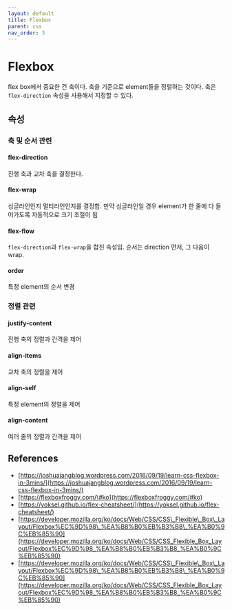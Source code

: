 ```yaml
---
layout: default
title: Flexbox
parent: css
nav_order: 3
---
```


# Flexbox

flex box에서 중요한 건 축이다. 축을 기준으로 element들을 정렬하는 것이다. 축은 `flex-direction` 속성을 사용해서 지정할 수 있다.

## 속성

### 축 및 순서 관련

#### flex-direction

진행 축과 교차 축을 결정한다.

#### flex-wrap

싱글라인인지 멀티라인인지를 결정함. 만약 싱글라인일 경우 element가 한 줄에 다 들어가도록 자동적으로 크기 조절이 됨

#### flex-flow

`flex-direction`과 `flex-wrap`을 합친 속성임. 순서는 direction 먼저, 그 다음이 wrap.

#### order

특정 element의 순서 변경

### 정렬 관련

#### justify-content

진행 축의 정렬과 간격을 제어

#### align-items

교차 축의 정렬을 제어

#### align-self

특정 element의 정렬을 제어

#### align-content

여러 줄의 정렬과 간격을 제어

## References

* [https://joshuajangblog.wordpress.com/2016/09/19/learn-css-flexbox-in-3mins/](https://joshuajangblog.wordpress.com/2016/09/19/learn-css-flexbox-in-3mins/)
* [https://flexboxfroggy.com/\#ko](https://flexboxfroggy.com/#ko)
* [https://yoksel.github.io/flex-cheatsheet/](https://yoksel.github.io/flex-cheatsheet/)
* [https://developer.mozilla.org/ko/docs/Web/CSS/CSS\_Flexible\_Box\_Layout/Flexbox%EC%9D%98\_%EA%B8%B0%EB%B3%B8\_%EA%B0%9C%EB%85%90](https://developer.mozilla.org/ko/docs/Web/CSS/CSS_Flexible_Box_Layout/Flexbox%EC%9D%98_%EA%B8%B0%EB%B3%B8_%EA%B0%9C%EB%85%90)
* [https://developer.mozilla.org/ko/docs/Web/CSS/CSS\_Flexible\_Box\_Layout/Flexbox%EC%9D%98\_%EA%B8%B0%EB%B3%B8\_%EA%B0%9C%EB%85%90](https://developer.mozilla.org/ko/docs/Web/CSS/CSS_Flexible_Box_Layout/Flexbox%EC%9D%98_%EA%B8%B0%EB%B3%B8_%EA%B0%9C%EB%85%90)

